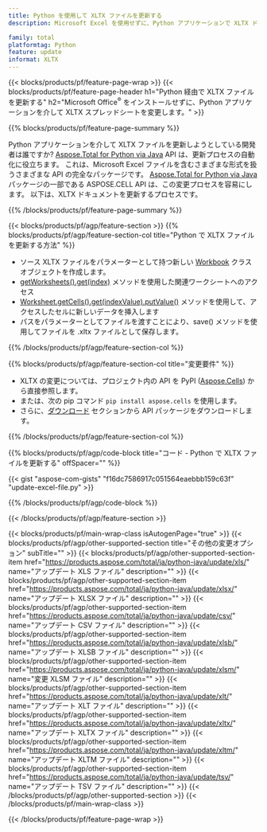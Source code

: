 ```yaml
---
title: Python を使用して XLTX ファイルを更新する
description: Microsoft Excel を使用せずに、Python アプリケーションで XLTX ドキュメントを変更します。 

family: total
platformtag: Python
feature: update
informat: XLTX
---
```

{{< blocks/products/pf/feature-page-wrap >}}
{{< blocks/products/pf/feature-page-header h1="Python 経由で XLTX ファイルを更新する" h2="Microsoft Office<sup>&reg;</sup> をインストールせずに、Python アプリケーションを介して XLTX スプレッドシートを変更します。" >}}

{{% blocks/products/pf/feature-page-summary %}}

Python アプリケーションを介して XLTX ファイルを更新しようとしている開発者は誰ですか? [Aspose.Total for Python via Java](https://products.aspose.com/total/python-java/) API は、更新プロセスの自動化に役立ちます。 これは、Microsoft Excel ファイルを含むさまざまな形式を扱うさまざまな API の完全なパッケージです。 [Aspose.Total for Python via Java](https://products.aspose.com/total/python-java/) パッケージの一部である ASPOSE.CELL API は、この変更プロセスを容易にします。 以下は、XLTX ドキュメントを更新するプロセスです。

{{% /blocks/products/pf/feature-page-summary %}}

{{< blocks/products/pf/agp/feature-section >}}
{{% blocks/products/pf/agp/feature-section-col title="Python で XLTX ファイルを更新する方法" %}}

- ソース XLTX ファイルをパラメーターとして持つ新しい [Workbook](https://reference.aspose.com/cells/python-java/asposecells.api/Workbook) クラス オブジェクトを作成します。
- [getWorksheets().get(index)](https://reference.aspose.com/cells/python/asposecells.api/workbook#Worksheets) メソッドを使用した関連ワークシートへのアクセス
- [Worksheet.getCells().get(indexValue).putValue()](https://reference.aspose.com/cells/python/asposecells.api/worksheet#Cells) メソッドを使用して、アクセスしたセルに新しいデータを挿入します
- パスをパラメーターとしてファイルを渡すことにより、save() メソッドを使用してファイルを .xltx ファイルとして保存します。

{{% /blocks/products/pf/agp/feature-section-col %}}

{{% blocks/products/pf/agp/feature-section-col title="変更要件" %}}

- XLTX の変更については、プロジェクト内の API を PyPI ([Aspose.Cells](https://pypi.org/project/aspose-cells/)) から直接参照します。
- または、次の pip コマンド ```pip install aspose.cells``` を使用します。 
- さらに、[ダウンロード](https://releases.aspose.com/cells/python-java) セクションから API パッケージをダウンロードします。

{{% /blocks/products/pf/agp/feature-section-col %}}

{{% blocks/products/pf/agp/code-block title="コード - Python で XLTX ファイルを更新する" offSpacer="" %}}

{{< gist "aspose-com-gists" "f16dc7586917c051564eaebbb159c63f" "update-excel-file.py" >}}

{{% /blocks/products/pf/agp/code-block %}}

{{< /blocks/products/pf/agp/feature-section >}}

{{< blocks/products/pf/main-wrap-class isAutogenPage="true" >}}
{{< blocks/products/pf/agp/other-supported-section title="その他の変更オプション" subTitle="" >}}
{{< blocks/products/pf/agp/other-supported-section-item href="https://products.aspose.com/total/ja/python-java/update/xls/" name="アップデート XLS ファイル" description="" >}}
{{< blocks/products/pf/agp/other-supported-section-item href="https://products.aspose.com/total/ja/python-java/update/xlsx/" name="アップデート XLSX ファイル" description="" >}}
{{< blocks/products/pf/agp/other-supported-section-item href="https://products.aspose.com/total/ja/python-java/update/csv/" name="アップデート CSV ファイル" description="" >}}
{{< blocks/products/pf/agp/other-supported-section-item href="https://products.aspose.com/total/ja/python-java/update/xlsb/" name="アップデート XLSB ファイル" description="" >}}
{{< blocks/products/pf/agp/other-supported-section-item href="https://products.aspose.com/total/ja/python-java/update/xlsm/" name="変更 XLSM ファイル" description="" >}}
{{< blocks/products/pf/agp/other-supported-section-item href="https://products.aspose.com/total/ja/python-java/update/xlt/" name="アップデート XLT ファイル" description="" >}}
{{< blocks/products/pf/agp/other-supported-section-item href="https://products.aspose.com/total/ja/python-java/update/xltx/" name="アップデート XLTX ファイル" description="" >}}
{{< blocks/products/pf/agp/other-supported-section-item href="https://products.aspose.com/total/ja/python-java/update/xltm/" name="アップデート XLTM ファイル" description="" >}}
{{< blocks/products/pf/agp/other-supported-section-item href="https://products.aspose.com/total/ja/python-java/update/tsv/" name="アップデート TSV ファイル" description="" >}}
{{< /blocks/products/pf/agp/other-supported-section >}}
{{< /blocks/products/pf/main-wrap-class >}}

{{< /blocks/products/pf/feature-page-wrap >}}